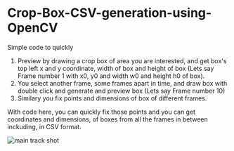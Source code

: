 # Crop-Box-CSV-generation-using-OpenCV

Simple code to quickly 
1. Preview by drawing a crop box of area you are interested, and get box's top left x and y coordinate, width of box and height of box (Lets say Frame number 1 with x0, y0 and width w0 and height h0 of box).
2. You select another frame, some frames apart in time, and draw box with double click and generate and preview box (Lets say Frame number 10)
3. Similary you fix points and dimensions of box of different frames.

With code here, you can quickly fix those points and you can get coordinates and dimensions, of boxes from all the frames in between inckuding, in CSV format.

![main track shot](IMG_0132.PNG)
